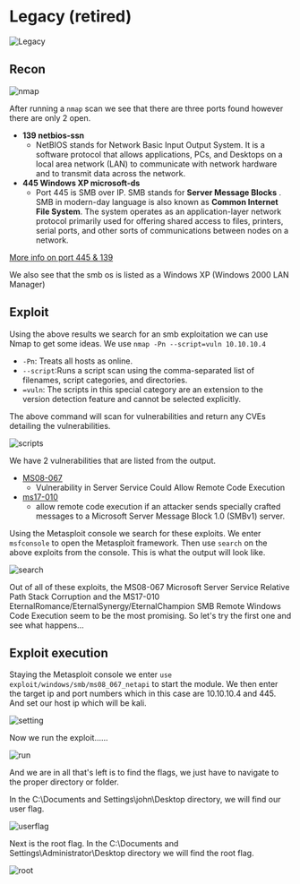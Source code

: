 # Legacy (retired)

![Legacy](https://i.imgur.com/zme9I5H.png)


<h2>Recon</h2>

![nmap](https://i.imgur.com/8iyJIO0.png)


After running a `nmap` scan we see that there are three ports found however there are only 2 open.

* <b>139 netbios-ssn</b>
	* NetBIOS stands for Network Basic Input Output System.  It is a software protocol that allows applications, PCs, and Desktops on a local area network (LAN) to communicate with network hardware and to transmit data across the network. 
* <b>445 Windows XP microsoft-ds</b>
	* Port 445 is SMB over IP. SMB stands for <b>Server Message Blocks</b> .  SMB in modern-day language is also known as <b>Common Internet File System</b>. The system operates as an application-layer network protocol primarily used for offering shared access to files, printers, serial ports, and other sorts of communications between nodes on a network.

[More info on port 445 & 139](https://www.thewindowsclub.com/smb-port-what-is-port-445-port-139-used-for)

We also see that the smb os is listed as a Windows XP (Windows 2000 LAN Manager)

<h2> Exploit</h2>
Using the above results we search for an smb exploitation we can use Nmap to get some ideas. We use <code>nmap -Pn --script=vuln 10.10.10.4</code>

- `-Pn`: Treats all hosts as online.
- `--script`:Runs a script scan using the comma-separated list of filenames, script categories, and directories.
- `=vuln`: The scripts in this special category are an extension to the version detection feature and cannot be selected explicitly.

The above command will scan for vulnerabilities and return any CVEs detailing the vulnerabilities. 

![scripts](https://i.imgur.com/p809t1n.png)

We have 2 vulnerabilities that are listed from the output.

* [MS08-067](https://docs.microsoft.com/en-us/security-updates/securitybulletins/2008/ms08-067)
	* Vulnerability in Server Service Could Allow Remote Code Execution
* [ms17-010](https://docs.microsoft.com/en-us/security-updates/securitybulletins/2017/ms17-010)
	* allow remote code execution if an attacker sends specially crafted messages to a Microsoft Server Message Block 1.0 (SMBv1) server.
	

Using the Metasploit console we search for these exploits. We enter `msfconsole` to open the Metasploit framework. Then use `search` on the above exploits from the console.  This is what the output will look like. 

![search](https://i.imgur.com/p2A1LBA.png)
 

Out of all of these exploits, the MS08-067 Microsoft Server Service Relative Path Stack Corruption and the MS17-010 EternalRomance/EternalSynergy/EternalChampion SMB Remote Windows Code Execution seem to be the most promising. So let's try the first one and see what happens...

<h2>Exploit execution</h2>
Staying the Metasploit console we enter <code>use exploit/windows/smb/ms08_067_netapi</code> to start the module. We then enter the target ip and port numbers which in this case are 10.10.10.4 and 445. And set our host ip which will be kali. 

![setting](https://i.imgur.com/9nt1UHJ.png)

Now we run the exploit......

![run](https://i.imgur.com/oYB8eIM.png)


And we are in all that's left is to find the flags, we just have to navigate to the proper directory or folder. 

In the C:\Documents and Settings\john\Desktop directory, we will find our user flag.

![userflag](https://i.imgur.com/lVpUc2c.png)

Next is the root flag.
In the C:\Documents and Settings\Administrator\Desktop directory we will find the root flag.

![root](https://i.imgur.com/ABPv3Tq.png)











